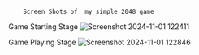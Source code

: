         Screen Shots of  my simple 2048 game

Game Starting Stage
![Screenshot 2024-11-01 122411](https://github.com/user-attachments/assets/23810c9d-f726-4951-a42c-361f7bf6ea34)

Game Playing Stage
![Screenshot 2024-11-01 122846](https://github.com/user-attachments/assets/6bea7299-ffd3-4414-b815-c9471af4a525)
